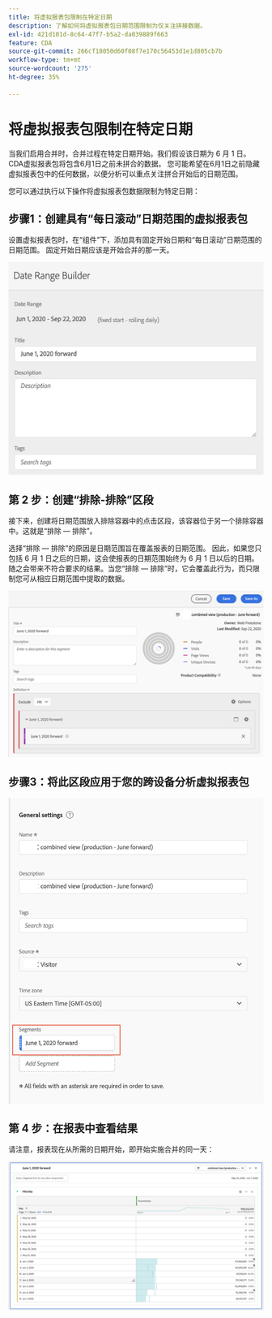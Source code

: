 ```yaml
---
title: 将虚拟报表包限制在特定日期
description: 了解如何将虚拟报表包日期范围限制为仅关注拼接数据。
exl-id: 421d101d-8c64-47f7-b5a2-da039889f663
feature: CDA
source-git-commit: 266cf18050d60f08f7e170c56453d1e1d805cb7b
workflow-type: tm+mt
source-wordcount: '275'
ht-degree: 35%

---
```


# 将虚拟报表包限制在特定日期

当我们启用合并时，合并过程在特定日期开始。我们假设该日期为 6 月 1 日。CDA虚拟报表包将包含6月1日之前未拼合的数据。 您可能希望在6月1日之前隐藏虚拟报表包中的任何数据，以便分析可以重点关注拼合开始后的日期范围。

您可以通过执行以下操作将虚拟报表包数据限制为特定日期：

## 步骤1：创建具有“每日滚动”日期范围的虚拟报表包

设置虚拟报表包时，在“组件”下，添加具有固定开始日期和“每日滚动”日期范围的日期范围。 固定开始日期应该是开始合并的那一天。

![](assets/rolling-daily.png)

## 第 2 步：创建“排除-排除”区段

接下来，创建将日期范围放入排除容器中的点击区段，该容器位于另一个排除容器中。这就是“排除 — 排除”。

选择“排除 — 排除”的原因是日期范围旨在覆盖报表的日期范围。 因此，如果您只包括 6 月 1 日之后的日期，这会使报表的日期范围始终为 6 月 1 日以后的日期。随之会带来不符合要求的结果。当您“排除 — 排除”时，它会覆盖此行为，而只限制您可从相应日期范围中提取的数据。

![](assets/exclude-exclude.png)

## 步骤3：将此区段应用于您的跨设备分析虚拟报表包

![](assets/apply-segment.png)

## 第 4 步：在报表中查看结果

请注意，报表现在从所需的日期开始，即开始实施合并的同一天：

![](assets/report-limited-dates.png)
